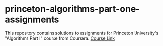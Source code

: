 # princeton-algorithms-part-one-assignments
This repository contains solutions to assignments for Princeton University's "Algorithms Part I" course from Coursera.
[Course Link](https://link-url-here.org)
